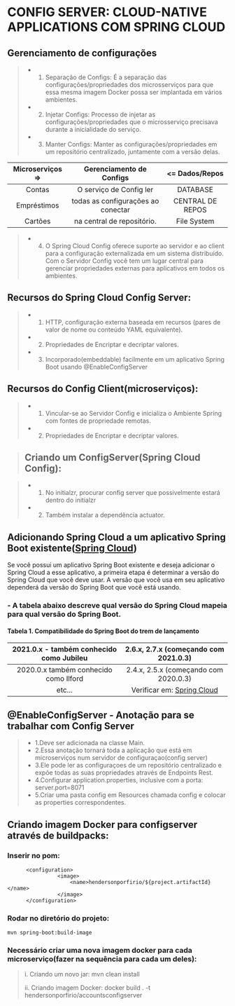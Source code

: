 # CONFIG SERVER: CLOUD-NATIVE APPLICATIONS COM SPRING CLOUD

## Gerenciamento de configurações

> - 1. Separação de Configs: É a separação das configurações/propriedades dos microsserviços para que essa mesma imagem Docker possa ser implantada em vários ambientes.
> - 2. Injetar Configs: Processo de injetar as configurações/propriedades que o microsserviço precisava durante a inicialidade do serviço.
> - 3. Manter Configs: Manter as configurações/propriedades em um repositório centralizado, juntamente com a versão delas.

|           Microserviços =>                                   |              Gerenciamento de Configs        |                  <=    Dados/Repos           |
|          :---:                                     |         :---:                     |              :---:              |
|               Contas                                         |         O serviço de Config ler              |              DATABASE                      |
|               Empréstimos                                    |         todas as configurações ao conectar   |              CENTRAL DE REPOS              |
|               Cartões                                        |         na central de repositório.           |              File System                   |


> - 4. O Spring Cloud Config oferece suporte ao servidor e ao client para a configuração externalizada em um sistema distribuído.
Com o Servidor Config você tem um lugar central para gerenciar propriedades externas para aplicativos em todos os ambientes.

## Recursos do Spring Cloud Config Server:

> - 1. HTTP, configuração externa baseada em recursos (pares de valor de nome ou conteúdo YAML equivalente).
> - 2. Propriedades de Encriptar e decriptar valores.
> - 3. Incorporado(embeddable) facilmente em um aplicativo Spring Boot usando @EnabIeConfigServer

## Recursos do Config Client(microserviços):

> - 1. Vincular-se ao Servidor Config e inicializa o Ambiente Spring com fontes de propriedade remotas.
> - 2. Propriedades de Encriptar e decriptar valores.

>## Criando um ConfigServer(Spring Cloud Config):

> - 1. No initialzr, procurar config server que possivelmente estará dentro do initialzr
> - 2. Também instalar a dependência actuator.

## Adicionando Spring Cloud a um aplicativo Spring Boot existente([Spring Cloud](https://spring.io/projects/spring-cloud))
Se você possui um aplicativo Spring Boot existente e deseja adicionar o Spring Cloud a esse aplicativo, a primeira etapa é determinar a versão do Spring Cloud que você deve usar. A versão que você usa em seu aplicativo dependerá da versão do Spring Boot que você está usando.

### - A tabela abaixo descreve qual versão do Spring Cloud mapeia para qual versão do Spring Boot.
#### Tabela 1. Compatibilidade do Spring Boot do trem de lançamento
|           2021.0.x - também conhecido como Jubileu                               |              2.6.x, 2.7.x (começando com 2021.0.3)       |
|          :---:                                     |         :---:                     |
|              2020.0.x também conhecido como Ilford                                      |        2.4.x, 2.5.x (começando com 2020.0.3)             |  
|               etc...                                    |         Verificar em: [Spring Cloud](https://spring.io/projects/spring-cloud)  |   

## @EnableConfigServer - Anotação para se trabalhar com Config Server
> - 1.Deve ser adicionada na classe Main.
> - 2.Essa anotação tornará toda a aplicação que está em microserviços num servidor de configuraçao(config server)
> - 3.Ele pode ler as configuraçoes de um repositório centralizado e expõe todas as suas propriedades através de Endpoints Rest.
> - 4.Configurar application.properties, inclusive com a porta: server.port=8071
> - 5.Criar uma pasta config em Resources chamada config e colocar as properties correspondentes.

## Criando imagem Docker para configserver através de buildpacks:
### Inserir no pom:
````
      <configuration>
				<image>
					<name>hendersonporfirio/${project.artifactId}</name>
				</image>
	  </configuration>
````  
### Rodar no diretório do projeto:
````
mvn spring-boot:build-image
````
### Necessário criar uma nova imagem docker para cada microserviço(fazer na sequência para cada um deles):
> i. Criando um novo jar: mvn clean install
>
> ii. Criando imagem Docker: docker build . -t hendersonporfirio/accountsconfigserver